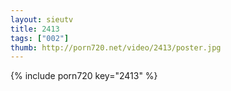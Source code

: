 ```yaml
--- 
layout: sieutv
title: 2413
tags: ["002"]
thumb: http://porn720.net/video/2413/poster.jpg
---
```

{% include porn720 key="2413" %} 
